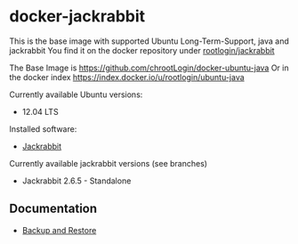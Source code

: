 docker-jackrabbit
=================
This is the base image with supported Ubuntu Long-Term-Support, java and jackrabbit
You find it on the docker repository under [rootlogin/jackrabbit](https://index.docker.io/u/rootlogin/jackrabbit/)

The Base Image is https://github.com/chrootLogin/docker-ubuntu-java
Or in the docker index https://index.docker.io/u/rootlogin/ubuntu-java

Currently available Ubuntu versions:
- 12.04 LTS

Installed software:
- [Jackrabbit](https://jackrabbit.apache.org/)

Currently available jackrabbit versions (see branches)
- Jackrabbit 2.6.5 - Standalone

Documentation
-------------

* [Backup and Restore](doc/backup.md)
